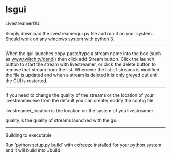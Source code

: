 lsgui
=====

LivestreamerGUI

Simply download the livestreamergui.py file and run it on your system. Should work on any windows system with python 3.

---


When the gui launches copy-paste/type a stream name into the box (such as www.twitch.tv/dendi) then click add Stream button.
Click the launch button to start the stream with livestreamer, or click the delete button to remove that stream from the list.
Whenever the list of streams is modified the file is updated and when a stream is deleted it is only greyed out until the GUI is restarted.

---


If you need to change the quality of the streams or the location of your livestreamer.exe from the default you can create/modify the config file.

livestreamer_location   is the location on the system of you livestreamer

quality                 is the quality of streams launched with the gui

---

Building to executable

Run 'python setup.py build' with cxfreeze installed for your python system and it will build into ./build
